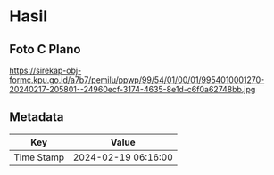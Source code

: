 # Hasil

## Foto C Plano

https://sirekap-obj-formc.kpu.go.id/a7b7/pemilu/ppwp/99/54/01/00/01/9954010001270-20240217-205801--24960ecf-3174-4635-8e1d-c6f0a62748bb.jpg


## Metadata

| Key        | Value               |
| ---------- | ------------------- |
| Time Stamp | 2024-02-19 06:16:00 |



